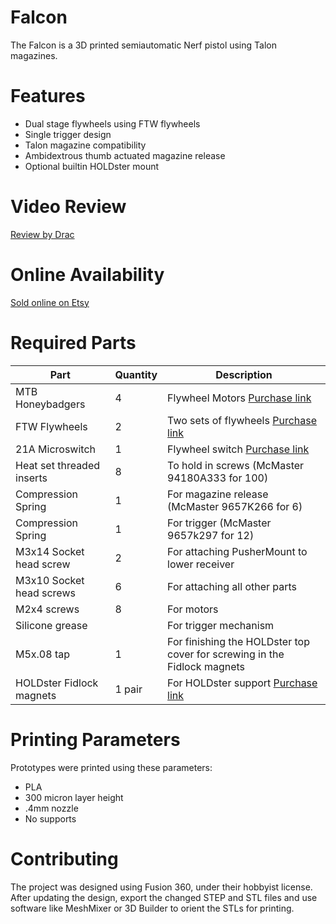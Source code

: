 
# Falcon

The Falcon is a 3D printed semiautomatic Nerf pistol using Talon magazines.

# Features
- Dual stage flywheels using FTW flywheels
- Single trigger design
- Talon magazine compatibility
- Ambidextrous thumb actuated magazine release
- Optional builtin HOLDster mount

# Video Review

[Review by Drac](https://www.youtube.com/watch?v=akCXBWrKhHA)

# Online Availability
[Sold online on Etsy](https://www.etsy.com/shop/ansuzalgiz)

# Required Parts

|Part             |Quantity  |Description                                                 |
|-----------------|----------|------------------------------------------------------------|
|MTB Honeybadgers |4         |Flywheel Motors [Purchase link](https://outofdarts.com/collections/motors/products/mtb-honey-badger-130-motor-for-nerf-blasters)                                            |
|FTW Flywheels    |2         |Two sets of flywheels [Purchase link](https://blogderrikksun.com/product/mini-flywheels-set-for-pigeon-and-other-ftw-blasters/)                                                   |
|21A Microswitch  |1         |Flywheel switch [Purchase link](https://outofdarts.com/collections/parts/products/21a-microswitch-button-clone)|
|Heat set threaded inserts| 8 | To hold in screws (McMaster 94180A333 for 100)            |
|Compression Spring       | 1 | For magazine release (McMaster 9657K266 for 6)            |
|Compression Spring        | 1 | For trigger (McMaster 9657k297 for 12)                    |
|M3x14 Socket head screw  | 2 | For attaching PusherMount to lower receiver               |
|M3x10 Socket head screws | 6 | For attaching all other parts                             |
|M2x4 screws              | 8 | For motors                                                |
|Silicone grease          |   | For trigger mechanism                                     |
|M5x.08 tap               | 1 | For finishing the HOLDster top cover for screwing in the Fidlock magnets |
|HOLDster Fidlock magnets | 1 pair | For HOLDster support [Purchase link](https://outofdarts.com/products/holdster-magnets)| 

# Printing Parameters
Prototypes were printed using these parameters:
- PLA
- 300 micron layer height
- .4mm nozzle
- No supports

# Contributing
The project was designed using Fusion 360, under their hobbyist license. After updating the design, export the changed STEP and STL files and use software like MeshMixer or 3D Builder to orient the STLs for printing. 

